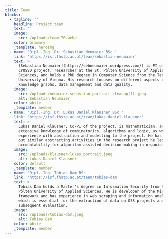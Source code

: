 ```yaml
---
title: Team
blocks:
  - tagline: ''
    headline: Project team
    text: ''
    image:
      src: /uploads/team-70.webp
    color: primary
    _template: heroImg
  - name: 'Dipl.-Ing. Dr. Sebastian Neumaier BSc '
    link: 'https://isf.fhstp.ac.at/team/sebastian-neumaier'
    text: >
      [Sebastian Neumaier](https://sebneumaier.wordpress.com/) is PI of the
      CrOSSD project, researcher at the St. Pölten University of Applied
      Sciences, and holds a PhD degree in Computer Science from the Technical
      University of Vienna. His research focuses on different aspects of
      knowledge graphs, data management and data quality.
    image:
      src: /uploads/neumaier-sebastian_portrait_cleanup(1).jpeg
      alt: Sebastian Neumaier
    color: white
    _template: member
  - name: 'Dipl.-Ing. Dr. Lukas Daniel Klausner BSc '
    link: 'https://isf.fhstp.ac.at/team/lukas-daniel-klausner'
    text: >
      Lukas Daniel Klausner, Co-PI of the project, is mathematician, and brings
      extensive knowledge of combinatorics, algorithms and logic, as well as
      experience with abstraction and modelling to the project. He has carried
      out similar abstracting activities in the research project he led on
      accountability for algorithm-assisted decision-making in organisations.
    image:
      src: /uploads/klausner-lukas_portrait.jpeg
      alt: Lukas Daniel Klausner
    color: default
    _template: member
  - name: 'Dipl.-Ing. Tobias Dam BSc '
    link: 'https://isf.fhstp.ac.at/team/tobias-dam'
    text: >
      Tobias Dam holds a Master's degree in Information Security from the St.
      Pölten University of Applied Sciences. He is developer of the MiningHunter
      framework and has experience in web scraping and information analysis,
      which is essential for the extraction of data on OSS projects and for the
      subsequent evaluation.
    image:
      src: /uploads/tobias-dam.jpeg
      alt: Tobias Dam
    color: white
    _template: member
---
```





